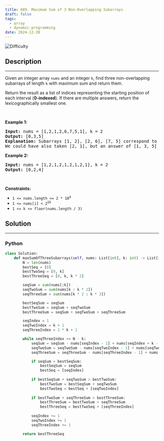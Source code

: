 ```yaml
---
title: 689. Maximum Sum of 3 Non-Overlapping Subarrays
draft: false
tags: 
  - array
  - dynamic-programming
date: 2024-12-30
---
```


![Difficulty](https://img.shields.io/badge/Difficulty-Hard-blue.svg)

## Description

---
<p>Given an integer array <code>nums</code> and an integer <code>k</code>, find three non-overlapping subarrays of length <code>k</code> with maximum sum and return them.</p>

<p>Return the result as a list of indices representing the starting position of each interval (<strong>0-indexed</strong>). If there are multiple answers, return the lexicographically smallest one.</p>

<p>&nbsp;</p>
<p><strong class="example">Example 1:</strong></p>

<pre>
<strong>Input:</strong> nums = [1,2,1,2,6,7,5,1], k = 2
<strong>Output:</strong> [0,3,5]
<strong>Explanation:</strong> Subarrays [1, 2], [2, 6], [7, 5] correspond to the starting indices [0, 3, 5].
We could have also taken [2, 1], but an answer of [1, 3, 5] would be lexicographically smaller.
</pre>

<p><strong class="example">Example 2:</strong></p>

<pre>
<strong>Input:</strong> nums = [1,2,1,2,1,2,1,2,1], k = 2
<strong>Output:</strong> [0,2,4]
</pre>

<p>&nbsp;</p>
<p><strong>Constraints:</strong></p>

<ul>
	<li><code>1 &lt;= nums.length &lt;= 2 * 10<sup>4</sup></code></li>
	<li><code>1 &lt;= nums[i] &lt;&nbsp;2<sup>16</sup></code></li>
	<li><code>1 &lt;= k &lt;= floor(nums.length / 3)</code></li>
</ul>


## Solution

---
### Python
``` py title='maximum-sum-of-3-non-overlapping-subarrays'
class Solution:
    def maxSumOfThreeSubarrays(self, nums: List[int], k: int) -> List[int]:
        N = len(nums)
        bestSeq = [0]
        bestTwoSeq = [0, k]
        bestThreeSeq = [0, k, k * 2]

        seqSum = sum(nums[:k])
        seqTwoSum = sum(nums[k : k * 2])
        seqThreeSum = sum(nums[k * 2 : k * 3])

        bestSeqSum = seqSum
        bestTwoSum = seqSum + seqTwoSum
        bestThreeSum = seqSum + seqTwoSum + seqThreeSum

        seqIndex = 1
        seqTwoIndex = k + 1
        seqThreeIndex = 2 * k + 1

        while seqThreeIndex <= N - k:
            seqSum = seqSum - nums[seqIndex - 1] + nums[seqIndex + k - 1]
            seqTwoSum = seqTwoSum - nums[seqTwoIndex - 1] + nums[seqTwoIndex + k - 1]
            seqThreeSum = seqThreeSum - nums[seqThreeIndex - 1] + nums[seqThreeIndex + k - 1]

            if seqSum > bestSeqSum:
                bestSeqSum = seqSum
                bestSeq = [seqIndex]
            
            if bestSeqSum + seqTwoSum > bestTwoSum:
                bestTwoSum = bestSeqSum + seqTwoSum
                bestTwoSeq = bestSeq + [seqTwoIndex]
            
            if bestTwoSum + seqThreeSum > bestThreeSum:
                bestThreeSum = bestTwoSum + seqThreeSum
                bestThreeSeq = bestTwoSeq + [seqThreeIndex]
            
            seqIndex += 1
            seqTwoIndex += 1
            seqThreeIndex += 1

        return bestThreeSeq

```

